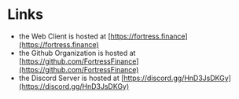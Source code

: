 # Links

* the Web Client is hosted at [https://fortress.finance](https://fortress.finance)
* the Github Organization is hosted at [https://github.com/FortressFinance](https://github.com/FortressFinance)
* the Discord Server is hosted at [https://discord.gg/HnD3JsDKGy](https://discord.gg/HnD3JsDKGy)

